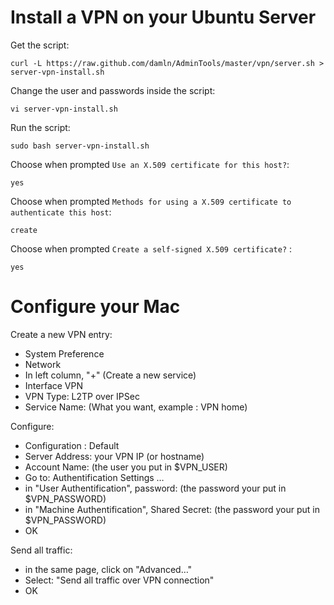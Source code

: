 # Install a VPN on your Ubuntu Server

Get the script:

    curl -L https://raw.github.com/damln/AdminTools/master/vpn/server.sh > server-vpn-install.sh

Change the user and passwords inside the script:

	vi server-vpn-install.sh

Run the script:

	sudo bash server-vpn-install.sh

Choose when prompted `Use an X.509 certificate for this host?`:

	yes

Choose when prompted `Methods for using a X.509 certificate to authenticate this host`:

	create

Choose when prompted `Create a self-signed X.509 certificate?` :

	yes

# Configure your Mac

Create a new VPN entry:

- System Preference
- Network
- In left column, "+" (Create a new service)
- Interface  VPN
- VPN Type: L2TP over IPSec
- Service Name: (What you want, example : VPN home)

Configure:

- Configuration : Default
- Server Address: your VPN IP (or hostname)
- Account Name: (the user you put in $VPN_USER)
- Go to: Authentification Settings …
- in "User Authentification", password: (the password your put in $VPN_PASSWORD)
- in "Machine Authentification", Shared Secret: (the password your put in $VPN_PASSWORD)
- OK

Send all traffic:

- in the same page, click on "Advanced…"
- Select: "Send all traffic over VPN connection"
- OK